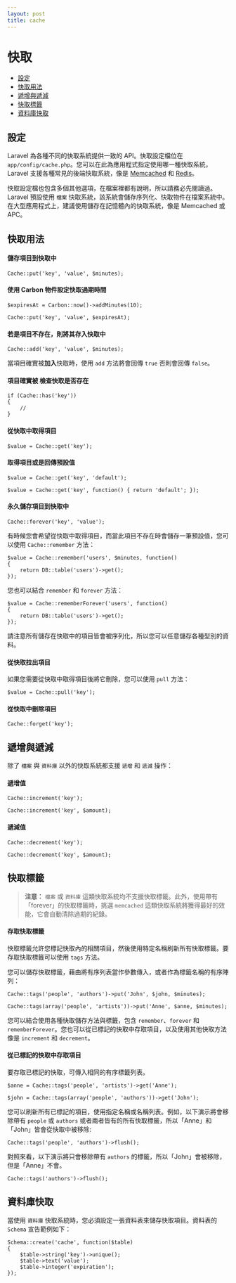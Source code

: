```yaml
---
layout: post
title: cache
---
```

# 快取

- [設定](#configuration)
- [快取用法](#cache-usage)
- [遞增與遞減](#increments-and-decrements)
- [快取標籤](#cache-tags)
- [資料庫快取](#database-cache)

<a name="configuration"></a>
## 設定

Laravel 為各種不同的快取系統提供一致的 API。快取設定檔位在 `app/config/cache.php`。您可以在此為應用程式指定使用哪一種快取系統，Laravel 支援各種常見的後端快取系統，像是 [Memcached](http://memcached.org) 和 [Redis](http://redis.io)。

快取設定檔也包含多個其他選項，在檔案裡都有說明，所以請務必先閱讀過。Laravel 預設使用 `檔案` 快取系統，該系統會儲存序列化、快取物件在檔案系統中。在大型應用程式上，建議使用儲存在記憶體內的快取系統，像是 Memcached 或 APC。

<a name="cache-usage"></a>
## 快取用法

#### 儲存項目到快取中

	Cache::put('key', 'value', $minutes);

#### 使用 Carbon 物件設定快取過期時間

	$expiresAt = Carbon::now()->addMinutes(10);

	Cache::put('key', 'value', $expiresAt);

#### 若是項目不存在，則將其存入快取中

	Cache::add('key', 'value', $minutes);

當項目確實被**加入**快取時，使用 `add` 方法將會回傳 `true` 否則會回傳 `false`。

#### 項目確實被  檢查快取是否存在

	if (Cache::has('key'))
	{
		//
	}

#### 從快取中取得項目

	$value = Cache::get('key');

#### 取得項目或是回傳預設值

	$value = Cache::get('key', 'default');

	$value = Cache::get('key', function() { return 'default'; });

#### 永久儲存項目到快取中

	Cache::forever('key', 'value');

有時候您會希望從快取中取得項目，而當此項目不存在時會儲存一筆預設值，您可以使用 `Cache::remember` 方法：

	$value = Cache::remember('users', $minutes, function()
	{
		return DB::table('users')->get();
	});

您也可以結合 `remember` 和 `forever` 方法：

	$value = Cache::rememberForever('users', function()
	{
		return DB::table('users')->get();
	});

請注意所有儲存在快取中的項目皆會被序列化，所以您可以任意儲存各種型別的資料。

#### 從快取拉出項目

如果您需要從快取中取得項目後將它刪除，您可以使用 `pull` 方法：

	$value = Cache::pull('key');

#### 從快取中刪除項目

	Cache::forget('key');

<a name="increments-and-decrements"></a>
## 遞增與遞減

除了 `檔案` 與 `資料庫` 以外的快取系統都支援 `遞增` 和 `遞減` 操作：

#### 遞增值

	Cache::increment('key');

	Cache::increment('key', $amount);

#### 遞減值

	Cache::decrement('key');

	Cache::decrement('key', $amount);

<a name="cache-tags"></a>
## 快取標籤

> **注意：** `檔案` 或 `資料庫` 這類快取系統均不支援快取標籤。此外，使用帶有「forever」的快取標籤時，挑選 `memcached` 這類快取系統將獲得最好的效能，它會自動清除過期的紀錄。

#### 存取快取標籤

快取標籤允許您標記快取內的相關項目，然後使用特定名稱刷新所有快取標籤。要存取快取標籤可以使用 `tags` 方法。

您可以儲存快取標籤，藉由將有序列表當作參數傳入，或者作為標籤名稱的有序陣列：

	Cache::tags('people', 'authors')->put('John', $john, $minutes);

	Cache::tags(array('people', 'artists'))->put('Anne', $anne, $minutes);

您可以結合使用各種快取儲存方法與標籤，包含 `remember`、`forever` 和 `rememberForever`。您也可以從已標記的快取中存取項目，以及使用其他快取方法像是 `increment` 和 `decrement`。

#### 從已標記的快取中存取項目

要存取已標記的快取，可傳入相同的有序標籤列表。

	$anne = Cache::tags('people', 'artists')->get('Anne');

	$john = Cache::tags(array('people', 'authors'))->get('John');

您可以刷新所有已標記的項目，使用指定名稱或名稱列表。例如，以下演示將會移除帶有 `people` 或 `authors` 或者兩者皆有的所有快取標籤，所以「Anne」和「John」皆會從快取中被移除:

	Cache::tags('people', 'authors')->flush();

對照來看，以下演示將只會移除帶有 `authors` 的標籤，所以「John」會被移除，但是「Anne」不會。

	Cache::tags('authors')->flush();

<a name="database-cache"></a>
## 資料庫快取

當使用 `資料庫` 快取系統時，您必須設定一張資料表來儲存快取項目。資料表的 `Schema` 宣告範例如下：

	Schema::create('cache', function($table)
	{
		$table->string('key')->unique();
		$table->text('value');
		$table->integer('expiration');
	});
